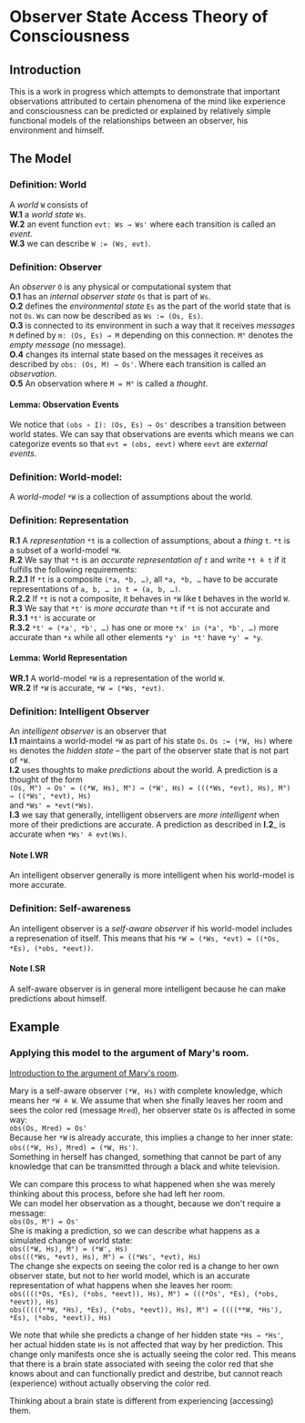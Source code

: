 # Observer State Access Theory of Consciousness

## Introduction
This is a work in progress which attempts to demonstrate that important observations attributed to certain phenomena of the mind like experience and consciousness can be predicted or explained by relatively simple functional models of the relationships between an observer, his environment and himself.

## The Model

### Definition: World
A _world_ `W` consists of  
__W.1__ a _world state_ `Ws`.  
__W.2__ an event function `evt: Ws → Ws'` where each transition is called an _event_.  
__W.3__ we can describe `W := (Ws, evt)`.

### Definition: Observer
An _observer_ `O` is any physical or computational system that  
__O.1__ has an _internal observer state_ `Os` that is part of `Ws`.  
__O.2__ defines the _environmental state_ `Es` as the part of the world state that is not `Os`. `Ws` can now be described as `Ws := (Os, Es)`.  
__O.3__ is connected to its environment in such a way that it receives _messages_ `M` defined by `m: (Os, Es) → M` depending on this connection. `M°` denotes the _empty message_ (no message).  
__O.4__ changes its internal state based on the messages it receives as described by `obs: (Os, M) → Os'`. Where each transition is called an _observation_.  
__O.5__ An observation where `M = M°` is called a _thought_.  

#### Lemma: Observation Events
We notice that `(obs ∘ I): (Os, Es) → Os'` describes a transition between world states. We can say that observations are events which means we can categorize events so that `evt = (obs, eevt)` where `eevt` are _external events_.  

### Definition: World-model:
A _world-model_ `*W` is a collection of assumptions about the world.  

### Definition: Representation
__R.1__ A _representation_ `*t` is a collection of assumptions, about a _thing_ `t`. `*t` is a subset of a world-model `*W`.  
__R.2__ We say that `*t` is an _accurate representation of `t`_ and write `*t ≙ t` if it fulfills the following requirements:  
__R.2.1__ If `*t` is a composite `(*a, *b, …)`, all `*a, *b, …` have to be accurate representations of `a, b, … in t = (a, b, …)`.  
__R.2.2__ If `*t` is not a composite, it behaves in `*W` like t behaves in the world `W`.  
__R.3__ We say that `*t'` is _more accurate_ than `*t` if `*t` is not accurate and  
__R.3.1__ `*t'` is accurate or  
__R.3.2__ `*t' = (*a', *b', …)` has one or more `*x' in (*a', *b', …)` more accurate than `*x` while all other elements `*y' in *t'` have `*y' = *y`.  

#### Lemma: World Representation
__WR.1__ A world-model `*W` is a representation of the world `W`.  
__WR.2__ If `*W` is accurate, `*W = (*Ws, *evt)`.  

### Definition: Intelligent Observer
An _intelligent observer_ is an observer that  
__I.1__ maintains a world-model `*W` as part of his state `Os`. `Os := (*W, Hs)` where `Hs` denotes the _hidden state_ – the part of the observer state that is not part of `*W`.  
__I.2__ uses thoughts to make _predictions_ about the world. A prediction is a thought of the form  
`(Os, M°) → Os' = ((*W, Hs), M°) → (*W', Hs) = (((*Ws, *evt), Hs), M°) → ((*Ws', *evt), Hs)`  
and `*Ws' = *evt(*Ws)`.  
__I.3__ we say that generally, intelligent observers are _more intelligent_ when more of their predictions are accurate. A prediction as described in __I.2___ is accurate when `*Ws' ≙ evt(Ws)`.  

#### Note I.WR
An intelligent observer generally is more intelligent when his world-model is more accurate.  

### Definition: Self-awareness
An intelligent observer is a _self-aware observer_ if his world-model includes a represenation of itself. This means that his `*W = (*Ws, *evt) = ((*Os, *Es), (*obs, *eevt))`.  

#### Note I.SR
A self-aware observer is in general more intelligent because he can make predictions about himself.  

## Example
### Applying this model to the argument of Mary's room.

[Introduction to the argument of Mary's room](https://en.wikipedia.org/wiki/Knowledge_argument).

Mary is a self-aware observer `(*W, Hs)` with complete knowledge, which means her `*W ≙ W`.
We assume that when she finally leaves her room and sees the color red (message `Mred`), her observer state `Os` is affected in some way:  
`obs(Os, Mred) = Os'`  
Because her `*W` is already accurate, this implies a change to her inner state:  
`obs((*W, Hs), Mred) = (*W, Hs')`.  
Something in herself has changed, something that cannot be part of any knowledge that can be transmitted through a black and white television.  
  
We can compare this process to what happened when she was merely thinking about this process, before she had left her room.  
We can model her observation as a thought, because we don't require a message:  
`obs(Os, M°) = Os'`  
She is making a prediction, so we can describe what happens as a simulated change of world state:  
`obs((*W, Hs), M°) = (*W', Hs)`  
`obs(((*Ws, *evt), Hs), M°) = ((*Ws', *evt), Hs)`  
The change she expects on seeing the color red is a change to her own observer state, but not to her world model, which is an accurate representation of what happens when she leaves her room:  
`obs((((*Os, *Es), (*obs, *eevt)), Hs), M°) = (((*Os', *Es), (*obs, *eevt)), Hs)`  
`obs(((((**W, *Hs), *Es), (*obs, *eevt)), Hs), M°) = ((((**W, *Hs'), *Es), (*obs, *eevt)), Hs)`  

We note that while she predicts a change of her hidden state `*Hs → *Hs'`, her actual hidden state `Hs` is not affected that way by her prediction. This change only manifests once she is actually seeing the color red. This means that there is a brain state associated with seeing the color red that she knows about and can functionally predict and destribe, but cannot reach (experience) without actually observing the color red.

Thinking about a brain state is different from experiencing (accessing) them.

